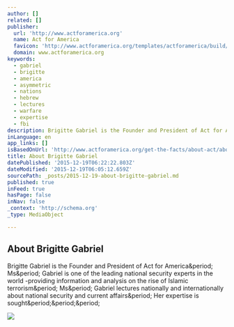 ```yaml
---
author: []
related: []
publisher:
  url: 'http://www.actforamerica.org'
  name: Act for America
  favicon: 'http://www.actforamerica.org/templates/actforamerica/build/img/favicon.png'
  domain: www.actforamerica.org
keywords:
  - gabriel
  - brigitte
  - america
  - asymmetric
  - nations
  - hebrew
  - lectures
  - warfare
  - expertise
  - fbi
description: Brigitte Gabriel is the Founder and President of Act for America. Ms. Gabriel is one of the leading national security experts in the world -providing information and analysis on the rise of Islamic terrorism. Ms. Gabriel lectures nationally and internationally about national security and current affairs. Her expertise is sought...
inLanguage: en
app_links: []
isBasedOnUrl: 'http://www.actforamerica.org/get-the-facts/about-act/about-brigitte-gabriel'
title: About Brigitte Gabriel
datePublished: '2015-12-19T06:22:22.803Z'
dateModified: '2015-12-19T06:05:12.659Z'
sourcePath: _posts/2015-12-19-about-brigitte-gabriel.md
published: true
inFeed: true
hasPage: false
inNav: false
_context: 'http://schema.org'
_type: MediaObject

---
```

<article style=""><h1>About Brigitte Gabriel</h1><p>Brigitte Gabriel is the Founder and President of Act for America&amp;period; Ms&amp;period; Gabriel is one of the leading national security experts in the world -providing information and analysis on the rise of Islamic terrorism&amp;period; Ms&amp;period; Gabriel lectures nationally and internationally about national security and current affairs&amp;period; Her expertise is sought&amp;period;&amp;period;&amp;period;</p><img src="http://www.actforamerica.org/images/articles/brigitte-gabriel-small-profile-photo.jpg" /></article>